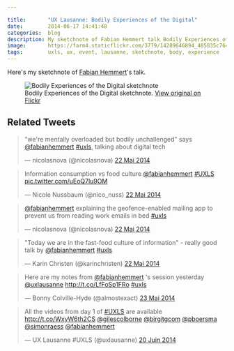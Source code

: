 ```yaml
---

title:       "UX Lausanne: Bodily Experiences of the Digital"
date:        2014-06-17 14:41:48
categories:  blog
description: My sketchnote of Fabian Hemmert talk Bodily Experiences of the Digital
image:       https://farm4.staticflickr.com/3779/14289646894_485835c764_z.jpg
tags:        uxls, ux, event, lausanne, sketchnote, body, experience
---
```


Here's my sketchnote of [Fabian Hemmert](https://twitter.com/fabianhemmert)'s talk.

<figure>
  <img src="https://farm3.staticflickr.com/2898/14423082256_23e9825dfc_z.jpg" alt="Bodily Experiences of the Digital sketchnote">
  <figcaption>
    Bodily Experiences of the Digital sketchnote. <a href="https://www.flickr.com/photos/alienlebarge/14423082256/">View original on Flickr</a>
  </figcaption>
</figure>

## Related Tweets

<blockquote class="twitter-tweet" lang="fr"><p>&quot;we&#39;re mentally overloaded but bodily unchallenged&quot; says <a href="https://twitter.com/fabianhemmert">@fabianhemmert</a> <a href="https://twitter.com/hashtag/uxls?src=hash">#uxls</a>, talking about digital tech</p>&mdash; nicolasnova (@nicolasnova) <a href="https://twitter.com/nicolasnova/statuses/469502479819087872">22 Mai 2014</a></blockquote>
<script async src="//platform.twitter.com/widgets.js" charset="utf-8"></script>

<blockquote class="twitter-tweet" lang="fr"><p>Information consumption vs food culture <a href="https://twitter.com/fabianhemmert">@fabianhemmert</a> <a href="https://twitter.com/hashtag/UXLS?src=hash">#UXLS</a> <a href="http://t.co/uEoQ7lu9OM">pic.twitter.com/uEoQ7lu9OM</a></p>&mdash; Nicole Nussbaum (@nico_nuss) <a href="https://twitter.com/nico_nuss/statuses/469505365655445504">22 Mai 2014</a></blockquote>
<script async src="//platform.twitter.com/widgets.js" charset="utf-8"></script>

<blockquote class="twitter-tweet" lang="fr"><p><a href="https://twitter.com/fabianhemmert">@fabianhemmert</a> explaining the geofence-enabled mailing app to prevent us from reading work emails in bed <a href="https://twitter.com/hashtag/uxls?src=hash">#uxls</a></p>&mdash; nicolasnova (@nicolasnova) <a href="https://twitter.com/nicolasnova/statuses/469505514964258817">22 Mai 2014</a></blockquote>
<script async src="//platform.twitter.com/widgets.js" charset="utf-8"></script>

<blockquote class="twitter-tweet" lang="fr"><p>&quot;Today we are in the fast-food culture of information&quot; - really good talk by <a href="https://twitter.com/fabianhemmert">@fabianhemmert</a> <a href="https://twitter.com/hashtag/uxls?src=hash">#uxls</a></p>&mdash; Karin Christen (@karinchristen) <a href="https://twitter.com/karinchristen/statuses/469511458548879360">22 Mai 2014</a></blockquote>
<script async src="//platform.twitter.com/widgets.js" charset="utf-8"></script>

<blockquote class="twitter-tweet" lang="fr"><p>Here are my notes from <a href="https://twitter.com/fabianhemmert">@fabianhemmert</a> &#39;s session yesterday <a href="https://twitter.com/uxlausanne">@uxlausanne</a> <a href="http://t.co/LfFoSp1FRo">http://t.co/LfFoSp1FRo</a> <a href="https://twitter.com/hashtag/uxls?src=hash">#uxls</a></p>&mdash; Bonny Colville-Hyde (@almostexact) <a href="https://twitter.com/almostexact/statuses/469793665347780608">23 Mai 2014</a></blockquote>
<script async src="//platform.twitter.com/widgets.js" charset="utf-8"></script>

<blockquote class="twitter-tweet" lang="fr"><p>All the videos from day 1 of <a href="https://twitter.com/hashtag/UXLS?src=hash">#UXLS</a> are available <a href="http://t.co/WxyW6th2CS">http://t.co/WxyW6th2CS</a> <a href="https://twitter.com/gilescolborne">@gilescolborne</a> <a href="https://twitter.com/birgitgcom">@birgitgcom</a> <a href="https://twitter.com/pboersma">@pboersma</a> <a href="https://twitter.com/simonraess">@simonraess</a> <a href="https://twitter.com/fabianhemmert">@fabianhemmert</a></p>&mdash; UX Lausanne #UXLS (@uxlausanne) <a href="https://twitter.com/uxlausanne/statuses/479909489626611712">20 Juin 2014</a></blockquote>
<script async src="//platform.twitter.com/widgets.js" charset="utf-8"></script>
